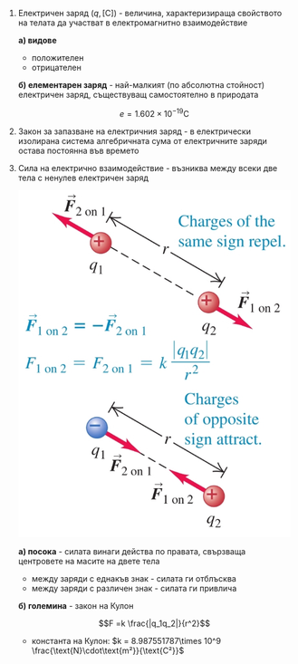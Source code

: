 1. Електричен заряд ($q, [\text{C}]$) - величина, характеризираща свойството на телата да участват в електромагнитно взаимодействие
	
	**а) видове**
	- положителен 
	- отрицателен
	
	**б) елементарен заряд** - най-малкият (по абсолютна стойност) електричен заряд, съществуващ самостоятелно в природата
	
	$$e = 1.602\times 10^{-19}\text {C}$$

2. Закон за запазване на електричния заряд - в електрически изолирана система алгебричната сума от електричните заряди остава постоянна във времето

3. Сила на електрично взаимодействие - възниква между всеки две тела с ненулев електричен заряд
	
	![Електростатично взаимодействие](Resources/Електростатично%20взаимодействие.jpg)
	
	**а) посока** - силата винаги действа по правата, свързваща центровете на масите на двете тела
	- между заряди с еднакъв знак - силата ги отблъсква
	- между заряди с различен знак - силата ги привлича 
	
	**б) големина** - закон на Кулон
	
	$$F =k \frac{|q_1q_2|}{r^2}$$
	
	- константа на Кулон: $k = 8.987551787\times 10^9 \frac{\text{N}\cdot\text{m²}}{\text{C²}}$